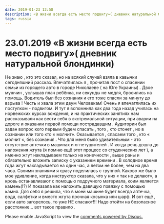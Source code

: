 ```yaml
---
date: 2019-01-23 12:58
description: «В жизни всегда есть место подвигу»( дневник натуральной блондинки)
tags: russia
---
```

# 23.01.2019 «В жизни всегда есть место подвигу»( дневник натуральной блондинки)

Не знаю , кто это сказал, но на всякий случай взяла в кавычки сегодняшний рассказ. Впечатлилась я , прочитав пост о спасении семьи из горящего авто в городе Николаеве ( на Юге Украины) . Двое мужчин , услышав плач ребёнка,   ни секунды не медля, бросились на помощь. Водитель был без сознания и его тоже спасли за минуту до взрыва ! Честь и хвала этим двум Человекам!   Очень я впечатлилась их поступком - подвигом. И тут я вспомнила как два года назад  училась на норвежских курсах вождения, и на практических занятиях нам рассказывали как вести себя в экстремальной ситуации, при аварии на дороге и оказании первой помощи пострадавшим . Аудитории был задан вопрос кого первым будем спасать , того , кто стонет , но в сознании или того кто « молчит». Оказывается , спасаем того , кто « молчит «, без сознания .  Что для меня было удивительным - это отсутствие аптечки в машинах и огнетушителей . И когда речь дошла до наложения жгута (я помню ещё этот процесс со студенческих лет ), а именно жгут накладываем только на конечности , выше раны и обязательно вложить записку с указанием времени . В холодное время года жгут накладывается на один час, а летом не более, чем на два часа. Своими знаниями я сразу поделилась с группой. Каково же было мое удивление, когда инструктор сказала, что у них « так не делают», а кровь останавливают с помощью подручного материала, коим является камень(!?) И показала как наложить давящую повязку с помощью камня.  Для себя я решила, что в моей машине будет всегда аптечка, вода, салфетки и вместо жгута прочная косынка или шарф.  И вот ещё  , если авто загорелось, то уже НЕ спасают!!!   Надо отойти на безопасное расстояние...  вот такое правило .


<div id="disqus_thread"></div>
<script>
    /**
    *  RECOMMENDED CONFIGURATION VARIABLES: EDIT AND UNCOMMENT THE SECTION BELOW TO INSERT DYNAMIC VALUES FROM YOUR PLATFORM OR CMS.
    *  LEARN WHY DEFINING THESE VARIABLES IS IMPORTANT: https://disqus.com/admin/universalcode/#configuration-variables    */
    /*
    var disqus_config = function () {
    this.page.url = PAGE_URL;  // Replace PAGE_URL with your page's canonical URL variable
    this.page.identifier = PAGE_IDENTIFIER; // Replace PAGE_IDENTIFIER with your page's unique identifier variable
    };
    */
    (function() { // DON'T EDIT BELOW THIS LINE
    var d = document, s = d.createElement('script');
    s.src = 'https://irina-blog-1.disqus.com/embed.js';
    s.setAttribute('data-timestamp', +new Date());
    (d.head || d.body).appendChild(s);
    })();
</script>
<noscript>Please enable JavaScript to view the <a href="https://disqus.com/?ref_noscript">comments powered by Disqus.</a></noscript>
